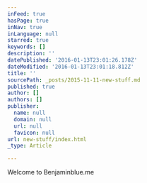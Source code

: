 ```yaml
---
inFeed: true
hasPage: true
inNav: true
inLanguage: null
starred: true
keywords: []
description: ''
datePublished: '2016-01-13T23:01:26.178Z'
dateModified: '2016-01-13T23:01:18.812Z'
title: ''
sourcePath: _posts/2015-11-11-new-stuff.md
published: true
author: []
authors: []
publisher:
  name: null
  domain: null
  url: null
  favicon: null
url: new-stuff/index.html
_type: Article

---
```

Welcome to Benjaminblue.me